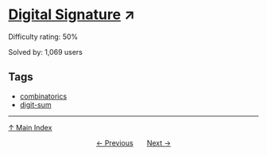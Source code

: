 # [Digital Signature](https://projecteuler.net/problem=290) ↗️

Difficulty rating: 50%

Solved by: 1,069 users
## Tags

- [combinatorics](../tags/combinatorics.md)
- [digit-sum](../tags/digit-sum.md)



---

[↑ Main Index](../README.md)


<div align=center><a href='289.md'>← Previous</a> &nbsp;&nbsp; &nbsp;&nbsp;  <a href='291.md'>Next →</a></div>
